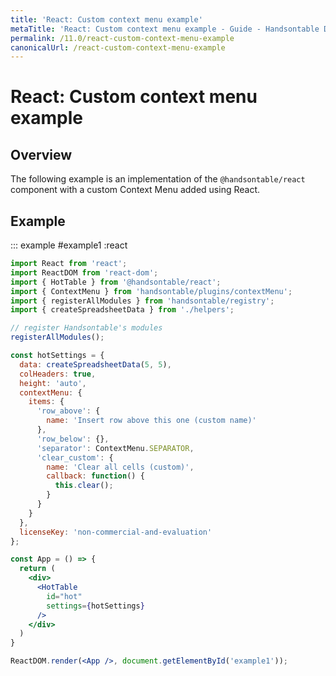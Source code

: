 ```yaml
---
title: 'React: Custom context menu example'
metaTitle: 'React: Custom context menu example - Guide - Handsontable Documentation'
permalink: /11.0/react-custom-context-menu-example
canonicalUrl: /react-custom-context-menu-example
---
```


# React: Custom context menu example

## Overview

The following example is an implementation of the `@handsontable/react` component with a custom Context Menu added using React.

## Example

::: example #example1 :react
```jsx
import React from 'react';
import ReactDOM from 'react-dom';
import { HotTable } from '@handsontable/react';
import { ContextMenu } from 'handsontable/plugins/contextMenu';
import { registerAllModules } from 'handsontable/registry';
import { createSpreadsheetData } from './helpers';

// register Handsontable's modules
registerAllModules();

const hotSettings = {
  data: createSpreadsheetData(5, 5),
  colHeaders: true,
  height: 'auto',
  contextMenu: {
    items: {
      'row_above': {
        name: 'Insert row above this one (custom name)'
      },
      'row_below': {},
      'separator': ContextMenu.SEPARATOR,
      'clear_custom': {
        name: 'Clear all cells (custom)',
        callback: function() {
          this.clear();
        }
      }
    }
  },
  licenseKey: 'non-commercial-and-evaluation'
};

const App = () => {
  return (
    <div>
      <HotTable
        id="hot"
        settings={hotSettings}
      />
    </div>
  )
}

ReactDOM.render(<App />, document.getElementById('example1'));
```
